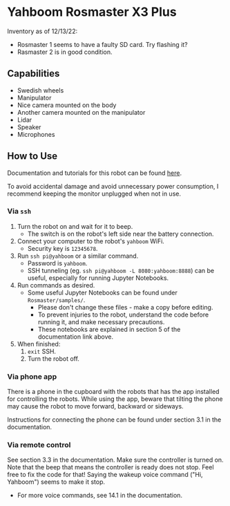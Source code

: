 # Yahboom Rosmaster X3 Plus
Inventory as of 12/13/22:
- Rosmaster 1 seems to have a faulty SD card. Try flashing it?
- Rasmaster 2 is in good condition.


## Capabilities
- Swedish wheels
- Manipulator
- Nice camera mounted on the body
- Another camera mounted on the manipulator
- Lidar
- Speaker
- Microphones


## How to Use

Documentation and tutorials for this robot can be found [here](http://www.yahboom.net/study/ROSMASTER-X3-PLUS).

To avoid accidental damage and avoid unnecessary power consumption, I recommend keeping the monitor unplugged when not in use.

### Via `ssh`
1. Turn the robot on and wait for it to beep.
    - The switch is on the robot's left side near the battery connection.
1. Connect your computer to the robot's `yahboom` WiFi.
    - Security key is `12345678`.
1. Run `ssh pi@yahboom` or a similar command.
    - Password is `yahboom`.
    - SSH tunneling (eg. `ssh pi@yahboom -L 8080:yahboom:8888`) can be useful, especially for running Jupyter Notebooks.
1. Run commands as desired.
    - Some useful Jupyter Notebooks can be found under `Rosmaster/samples/`.
        - Please don't change these files - make a copy before editing.
        - To prevent injuries to the robot, understand the code before running it, and make necessary precautions.
        - These notebooks are explained in section 5 of the documentation link above.
1. When finished: 
    1. `exit` SSH.
    2. Turn the robot off.

### Via phone app

There is a phone in the cupboard with the robots that has the app installed for controlling the robots. While using the app, beware that tilting the phone may cause the robot to move forward, backward or sideways.

Instructions for connecting the phone can be found under section 3.1 in the documentation.

### Via remote control

See section 3.3 in the documentation. Make sure the controller is turned on. Note that the beep that means the controller is ready does not stop. Feel free to fix the code for that! Saying the wakeup voice command ("Hi, Yahboom") seems to make it stop. 
- For more voice commands, see 14.1 in the documentation.
